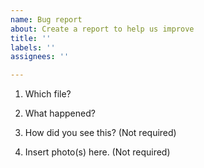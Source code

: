 ```yaml
---
name: Bug report
about: Create a report to help us improve
title: ''
labels: ''
assignees: ''

---
```


1. Which file?

2. What happened?

3. How did you see this? \(Not required\)

4. Insert photo\(s\) here. \(Not required\)


<!-- Please do not remove the above infomation. It is important for me. -->
